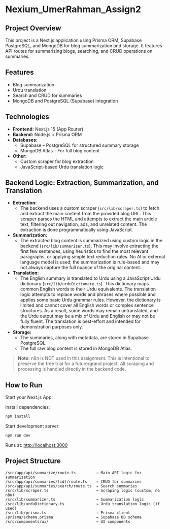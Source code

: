 # Nexium_UmerRahman_Assign2

## Project Overview
This project is a Next.js application using Prisma ORM, Supabase PostgreSQL, and MongoDB for blog summarization and storage. It features API routes for summarizing blogs, searching, and CRUD operations on summaries.

## Features
- Blog summarization
- Urdu translation
- Search and CRUD for summaries
- MongoDB and PostgreSQL (Supabase) integration

## Technologies
- **Frontend:** Next.js 15 (App Router)
- **Backend:** Node.js + Prisma ORM
- **Databases:**
  - Supabase – PostgreSQL for structured summary storage
  - MongoDB Atlas – For full blog content
- **Other:**
  - Custom scraper for blog extraction
  - JavaScript-based Urdu translation logic

## Backend Logic: Extraction, Summarization, and Translation
- **Extraction:**
  - The backend uses a custom scraper (`src/lib/scraper.ts`) to fetch and extract the main content from the provided blog URL. This scraper parses the HTML and attempts to extract the main article text, filtering out navigation, ads, and unrelated content. The extraction is done programmatically using JavaScript.
- **Summarization:**
  - The extracted blog content is summarized using custom logic in the backend (`src/lib/summarizer.ts`). This may involve extracting the first few sentences, using heuristics to find the most relevant paragraphs, or applying simple text reduction rules. No AI or external language model is used; the summarization is rule-based and may not always capture the full nuance of the original content.
- **Translation:**
  - The English summary is translated to Urdu using a JavaScript Urdu dictionary (`src/lib/urduDictionary.ts`). This dictionary maps common English words to their Urdu equivalents. The translation logic attempts to replace words and phrases where possible and applies some basic Urdu grammar rules. However, the dictionary is limited and cannot cover all English words or complex sentence structures. As a result, some words may remain untranslated, and the Urdu output may be a mix of Urdu and English or may not be fully fluent. The translation is best-effort and intended for demonstration purposes only.
- **Storage:**
  - The summaries, along with metadata, are stored in Supabase PostgreSQL.
  - The full raw blog content is stored in MongoDB Atlas.

> **Note:** n8n is NOT used in this assignment. This is intentional to preserve the free trial for a future/grand project. All scraping and processing is handled directly in the backend code.

## How to Run

Start your Next.js App:

Install dependencies:
```sh
npm install
```

Start development server:
```sh
npm run dev
```

Runs at: [http://localhost:3000](http://localhost:3000)

## Project Structure
```
/src/app/api/summarize/route.ts         → Main API logic for summarization
/src/app/api/summaries/[id]/route.ts    → CRUD for summaries
/src/app/api/summaries/search/route.ts  → Search summaries
/src/lib/scraper.ts                     → Scraping logic (custom, no n8n)
/src/lib/summarizer.ts                  → Summarization logic
/src/lib/urduDictionary.ts              → Urdu translation logic (if used)
/src/lib/prisma.ts                      → Prisma client
/prisma/schema.prisma                   → Supabase DB schema
/src/components/ui/                     → UI components
```
